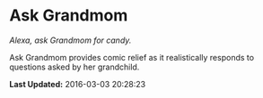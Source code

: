 # Ask Grandmom
*Alexa, ask Grandmom for candy.*

Ask Grandmom provides comic relief as it realistically responds to questions asked by her grandchild.

**Last Updated:** 2016-03-03 20:28:23